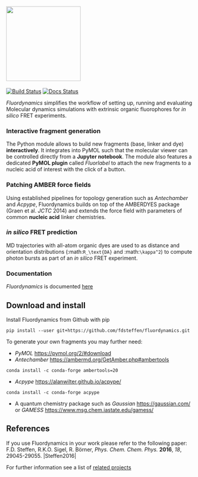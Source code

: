 # <img src="https://github.com/fdsteffen/fluordynamics/blob/master/docs/source/_static/fluordynamics_logo.png" width="200">
[![Build Status](https://github.com/fdsteffen/fluordynamics/workflows/Fluordynamics%20build/badge.svg)](https://github.com/fdsteffen/fluordynamics/actions)
[![Docs Status](https://github.com/fdsteffen/fluordynamics/workflows/Fluordynamics%20docs/badge.svg)](https://github.com/fdsteffen/fluordynamics/actions)

*Fluordynamics* simplifies the workflow of setting up, running and evaluating Molecular dynamics simulations with extrinsic organic fluorophores for *in silico* FRET experiments.

### Interactive fragment generation

The Python module allows to build new fragments (base, linker and dye) **interactively**. It integrates into PyMOL such that the molecular viewer can be controlled directly from a **Jupyter notebook**. The module also features a dedicated **PyMOL plugin** called *Fluorlabel* to attach the new fragments to a nucleic acid of interest with the click of a button.

### Patching AMBER force fields

Using established pipelines for topology generation such as *Antechamber* and *Acpype*, Fluordynamics builds on top of the AMBERDYES package (Graen et al. *JCTC* 2014) and extends the force field with parameters of common **nucleic acid** linker chemistries.

### *in silico* FRET prediction

MD trajectories with all-atom organic dyes are used to as distance and orientation distributions (:math:`R_\text{DA}` and :math:`\kappa^2`) to compute photon bursts as part of an *in silico* FRET experiment.


### Documentation

*Fluordynamics* is documented [here](https://fdsteffen.github.io/fluordynamics/)


## Download and install

Install Fluordynamics from Github with pip
```
pip install --user git+https://github.com/fdsteffen/fluordynamics.git
```

To generate your own fragments you may further need:

- *PyMOL* https://pymol.org/2/#download
- *Antechamber*  https://ambermd.org/GetAmber.php#ambertools
```
conda install -c conda-forge ambertools=20
```

- *Acpype* https://alanwilter.github.io/acpype/
```
conda install -c conda-forge acpype
```

- A quantum chemistry package such as *Gaussian* https://gaussian.com/ or *GAMESS* https://www.msg.chem.iastate.edu/gamess/


## References

If you use Fluordynamics in your work please refer to the following paper:
 F.D. Steffen, R.K.O. Sigel, R. Börner, *Phys. Chem. Chem. Phys.* **2016**, *18*, 29045-29055. 
 |Steffen2016|

For further information see a list of [related projects](https://fdsteffen.github.io/fluordynamics/references)
